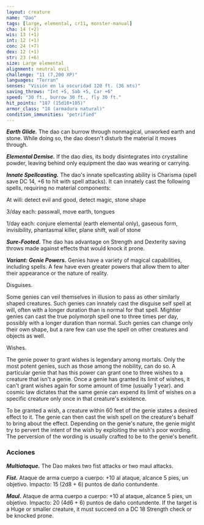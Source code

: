 ```yaml
---
layout: creature
name: "Dao"
tags: [large, elemental, cr11, monster-manual]
cha: 14 (+2)
wis: 13 (+1)
int: 12 (+1)
con: 24 (+7)
dex: 12 (+1)
str: 23 (+6)
size: Large elemental
alignment: neutral evil
challenge: "11 (7,200 XP)"
languages: "Terran"
senses: "Visión en la oscuridad 120 ft. (36 mts)"
saving_throws: "Int +5, Sab +5, Car +6"
speed: "30 ft., burrow 30 ft., fly 30 ft."
hit_points: "187 (15d10+105)"
armor_class: "18 (armadura natural)"
condition_immunities: "petrified"
---
```


***Earth Glide.*** The dao can burrow through nonmagical, unworked earth and stone. While doing so, the dao doesn't disturb the material it moves through.

***Elemental Demise.*** If the dao dies, its body disintegrates into crystalline powder, leaving behind only equipment the dao was wearing or carrying.

***Innate Spellcasting.*** The dao's innate spellcasting ability is Charisma (spell save DC 14, +6 to hit with spell attacks). It can innately cast the following spells, requiring no material components:

At will: detect evil and good, detect magic, stone shape

3/day each: passwall, move earth, tongues

1/day each: conjure elemental (earth elemental only), gaseous form, invisibility, phantasmal killer, plane shift, wall of stone

***Sure-Footed.*** The dao has advantage on Strength and Dexterity saving throws made against effects that would knock it prone.

***Variant: Genie Powers.*** Genies have a variety of magical capabilities, including spells. A few have even greater powers that allow them to alter their appearance or the nature of reality.

Disguises.

Some genies can veil themselves in illusion to pass as other similarly shaped creatures. Such genies can innately cast the disguise self spell at will, often with a longer duration than is normal for that spell. Mightier genies can cast the true polymorph spell one to three times per day, possibly with a longer duration than normal. Such genies can change only their own shape, but a rare few can use the spell on other creatures and objects as well.

Wishes.

The genie power to grant wishes is legendary among mortals. Only the most potent genies, such as those among the nobility, can do so. A particular genie that has this power can grant one to three wishes to a creature that isn't a genie. Once a genie has granted its limit of wishes, it can't grant wishes again for some amount of time (usually 1 year). and cosmic law dictates that the same genie can expend its limit of wishes on a specific creature only once in that creature's existence.

To be granted a wish, a creature within 60 feet of the genie states a desired effect to it. The genie can then cast the wish spell on the creature's behalf to bring about the effect. Depending on the genie's nature, the genie might try to pervert the intent of the wish by exploiting the wish's poor wording. The perversion of the wording is usually crafted to be to the genie's benefit.

### Acciones

***Multiataque.*** The Dao makes two fist attacks or two maul attacks.

***Fist.*** Ataque de arma cuerpo a cuerpo: +10 al ataque, alcance 5 pies, un objetivo. Impacto: 15 (2d8 + 6) puntos de daño contundente.

***Maul.*** Ataque de arma cuerpo a cuerpo: +10 al ataque, alcance 5 pies, un objetivo. Impacto: 20 (4d6 + 6) puntos de daño contundente. If the target is a Huge or smaller creature, it must succeed on a DC 18 Strength check or be knocked prone.